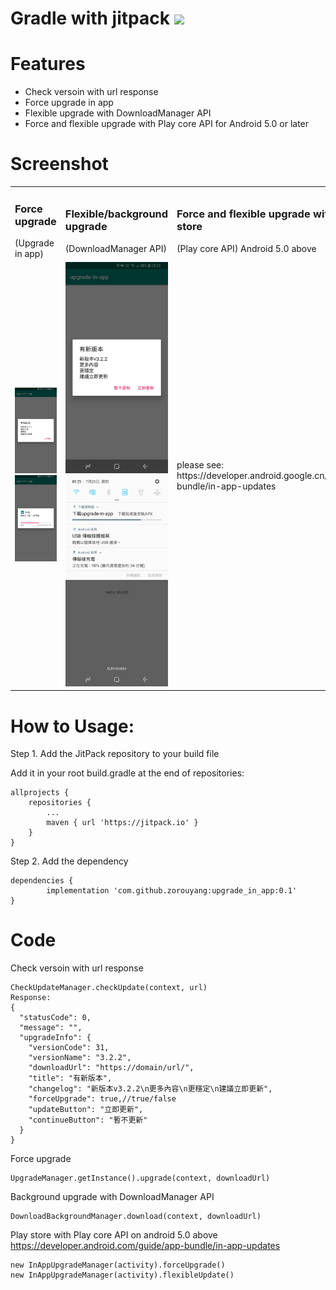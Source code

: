 # Gradle with jitpack [![](https://jitpack.io/v/zorouyang/upgrade_in_app.svg)](https://jitpack.io/#zorouyang/upgrade_in_app)

# Features
- Check versoin with url response
- Force upgrade in app
- Flexible upgrade with DownloadManager API
- Force and flexible upgrade with Play core API for Android 5.0 or later

# Screenshot
<table>
   <tr>
    <td width="30%">
      <h3>Force upgrade</h3>
      (Upgrade in app)
    </td>
    <td width="30%">
      <h3>Flexible/background upgrade</h3>
      (DownloadManager API)
    </td>
    <td width="30%">
      <h3>Force and flexible upgrade with play store</h3>
      (Play core API) Android 5.0 above
    </td>
  </tr>
  <tr>
    <td width="30%">
      <img src="Screenshot/check.png" width="100%" /><br/>
      <img src="Screenshot/download.png" width="100%" /><br/>
    </td>
    <td width="30%">
      <img src="Screenshot/check_d.png" width="100%" /><br/>
      <img src="Screenshot/download_d.png" width="100%" /><br/>
    </td>
    <td width="30%">
      please see:<br/>
	https://developer.android.google.cn/guide/app-bundle/in-app-updates
    </td>
  </tr>
</table>

# How to Usage:

Step 1. Add the JitPack repository to your build file

Add it in your root build.gradle at the end of repositories:

	allprojects {
		repositories {
			...
			maven { url 'https://jitpack.io' }
		}
	}

Step 2. Add the dependency

	dependencies {
	        implementation 'com.github.zorouyang:upgrade_in_app:0.1'
	}

# Code
Check versoin with url response

	CheckUpdateManager.checkUpdate(context, url)
	Response: 
	{
	  "statusCode": 0,
	  "message": "",
	  "upgradeInfo": {
	    "versionCode": 31,
	    "versionName": "3.2.2",
	    "downloadUrl": "https://domain/url/",
	    "title": "有新版本",
	    "changelog": "新版本v3.2.2\n更多內容\n更穩定\n建議立即更新",
	    "forceUpgrade": true,//true/false
	    "updateButton": "立即更新",
	    "continueButton": "暫不更新"
	  }
	}

Force upgrade

	UpgradeManager.getInstance().upgrade(context, downloadUrl)
	
Background upgrade with DownloadManager API

	DownloadBackgroundManager.download(context, downloadUrl)
	
Play store with Play core API on android 5.0 above https://developer.android.com/guide/app-bundle/in-app-updates

	new InAppUpgradeManager(activity).forceUpgrade()
	new InAppUpgradeManager(activity).flexibleUpdate()

